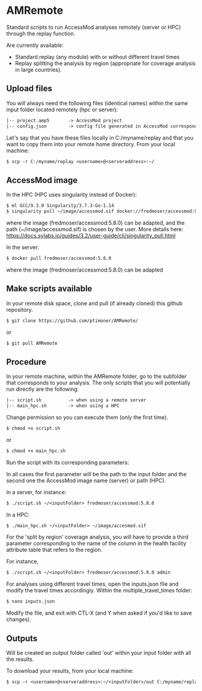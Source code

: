 # AMRemote
Standard scripts to run AccessMod analyses remotely (server or HPC) through the replay function. 

Are currently available:
- Standard replay (any module) with or without different travel times
- Replay splitting the analysis by region (appropriate for coverage analysis in large countries).

## Upload files

You will always need the following files (identical names) within the same input folder located remotely (hpc or server):

```txt 
|-- project.amp5       -> AccessMod project
|-- config.json        -> config file generated in AccessMod corresponding to the desired analysis
```

Let's say that you have these files locally in C:/myname/replay and that you want to copy them into your remote home directory. From your local machine:

```txt 
$ scp -r C:/myname/replay <username>@<serveraddress>:~/
```

## AccessMod image

In the HPC (HPC uses singularity instead of Docker):

```txt 
$ ml GCC/9.3.0 Singularity/3.7.3-Go-1.14
$ singularity pull ~/image/accessmod.sif docker://fredmoser/accessmod:5.8.0
```
where the image (fredmoser/accessmod:5.8.0) can be adapted, and the path (~/image/accessmod.sif) is chosen by the user. 
More details here: https://docs.sylabs.io/guides/3.2/user-guide/cli/singularity_pull.html

In the server:

```txt 
$ docker pull fredmoser/accessmod:5.8.0
```
where the image (fredmoser/accessmod:5.8.0) can be adapted

## Make scripts available

In your remote disk space, clone and pull (if already cloned) this github repository.

```txt 
$ git clone https://github.com/ptimoner/AMRemote/
```

or 

```txt 
$ git pull AMRemote
```
## Procedure

In your remote machine, within the AMRemote folder, go to the subfolder that corresponds to your analysis. The only scripts that you will potentially run directly are the following:

```txt 
|-- script.sh          -> when using a remote server
|-- main_hpc.sh        -> when using a HPC
```
Change permission so you can execute them (only the first time).

```txt 
$ chmod +x script.sh
```

or

```txt 
$ chmod +x main_hpc.sh
```

Run the script with its corresponding parameters:

In all cases the first parameter will be the path to the input folder and the second one the AccessMod image name (server) or path (HPC).

In a server, for instance:

```txt 
$ ./script.sh ~/<inputFolder> fredmoser/accessmod:5.8.0
```
In a HPC:

```txt 
$ ./main_hpc.sh ~/<inputFolder> ~/image/accesmod.sif
```
For the 'split by region' coverage analysis, you will have to provide a third parameter corresponding to the name of the column in the health facility attribute table that refers to the region.

For instance, 

```txt 
$ ./script.sh ~/<inputFolder> fredmoser/accessmod:5.8.0 admin
```

For analyses using different travel times, open the inputs.json file and modify the travel times accordingly. Within the multiple_travel_times folder:

```txt 
$ nano inputs.json
```
Modify the file, and exit with CTL-X (and Y when asked if you'd like to save changes).

## Outputs

Will be created an output folder called 'out' within your input folder with all the results.

To download your results, from your local machine:

```txt 
$ scp -r <username>@<serveraddress>:~/<inputFolder>/out C:/myname/replay 
```


